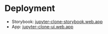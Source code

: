# Deployment
- Storybook: [jupyter-clone-storybook.web.app](jupyter-clone-storybook.web.app)
- App: [jupyter-clone-ui.web.app](jupyter-clone-ui.web.app)
